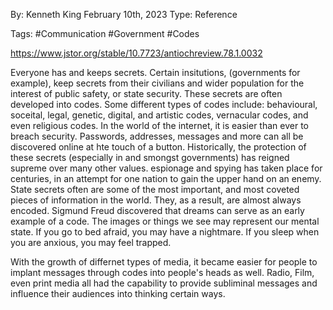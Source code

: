By: Kenneth King
February 10th, 2023
Type: Reference

Tags: #Communication #Government #Codes

https://www.jstor.org/stable/10.7723/antiochreview.78.1.0032

Everyone has and keeps secrets. Certain insitutions, (governments for example), keep secrets from their civilians and wider population for the interest of public safety, or state security. These secrets are often developed into codes. Some different types of codes include: behavioural, soceital, legal, genetic, digital, and artistic codes, vernacular codes, and even religious codes. In the world of the internet, it is easier than ever to breach security. Passwords, addresses, messages and more can all be discovered online at hte touch of a button. Historically, the protection of these secrets (especially in and smongst governments) has reigned supreme over many other values. espionage and spying has taken place for centuries, in an attempt for one nation to gain the upper hand on an enemy. State secrets often are some of the most important, and most coveted pieces of information in the world. They, as a result, are almost always encoded. Sigmund Freud discovered that dreams can serve as an early example of a code. The images or things we see may represent our mental state. If you go to bed afraid, you may have a nightmare. If you sleep when you are anxious, you may feel trapped. 

With the growth of differnet types of media, it became easier for people to implant messages through codes into people's heads as well. Radio, Film, even print media all had the capability to provide subliminal messages and influence their audiences into thinking certain ways. 
